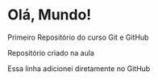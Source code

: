 # Olá, Mundo!
Primeiro Repositório do curso Git e GitHub

Repositório criado na aula 

Essa linha adicionei diretamente no GitHub
